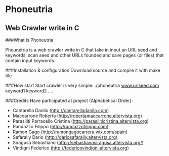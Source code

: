# Phoneutria
## Web Crawler write in C

###What is Phoneutria

Phounetria is a web crawler write in C that take in input an URL seed and keywords, scan seed and other URLs founded and save pages (or files) that contain input keywords.


###Installation & configuration
Download source and compile it with make file


###How start
Start crawler is very simple:
        ./phoneutria www.urlseed.com  keyword1 keyword2 ....
  
  
  
###Credits
Have participated at project (Alphabetical Order):

- Cantarella Danilo (http://cantarelladanilo.com)
- Maccarrone Roberta (http://robertamaccarrone.altervista.org)
- Parasiliti Parracello Cristina (http://parasiliticristina.altervista.org)
- Randazzo Filippo (http://randazzofilippo.com);
- Ramon Gago (http://ramongagocarrera.wix.com/spain)
- Safarally Dario (http://dariosafarally.altervista.org);
- Siragusa Sebastiano (http://sebastianosiragusa.altervista.org/)
- Vindigni Federico (http://federicovindigni.altervista.org)
